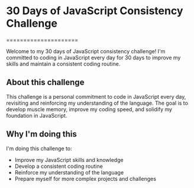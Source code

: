 # 30 Days of JavaScript Consistency Challenge
=====================

Welcome to my 30 days of JavaScript consistency challenge! I'm committed to coding in JavaScript every day for 30 days to improve my skills and maintain a consistent coding routine.

## About this challenge
This challenge is a personal commitment to code in JavaScript every day, revisiting and reinforcing my understanding of the language. The goal is to develop muscle memory, improve my coding speed, and solidify my foundation in JavaScript.

## Why I'm doing this
I'm doing this challenge to:

* Improve my JavaScript skills and knowledge
* Develop a consistent coding routine
* Reinforce my understanding of the language
* Prepare myself for more complex projects and challenges
